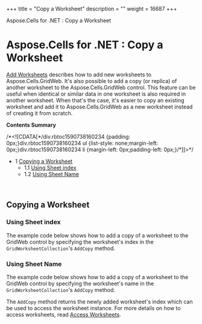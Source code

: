 +++
title = "Copy a Worksheet" 
description = "" 
weight = 16687 
+++

Aspose.Cells for .NET : Copy a Worksheet  

# Aspose.Cells for .NET : Copy a Worksheet


[Add Worksheets](http://localhost:1313/cellsnet/developerguide/asposecellsgridweb/workingwithgridwebworksheets/add+worksheets) describes how to add new worksheets to Aspose.Cells.GridWeb. It's also possible to add a copy (or replica) of another worksheet to the Aspose.Cells.GridWeb control. This feature can be useful when identical or similar data in one worksheet is also required in another worksheet. When that's the case, it's easier to copy an existing worksheet and add it to Aspose.Cells.GridWeb as a new worksheet instead of creating it from scratch.

**Contents Summary**

/\*<!\[CDATA\[\*/div.rbtoc1590738160234 {padding: 0px;}div.rbtoc1590738160234 ul {list-style: none;margin-left: 0px;}div.rbtoc1590738160234 li {margin-left: 0px;padding-left: 0px;}/\*\]\]>\*/

*   1 [Copying a Worksheet](#CopyaWorksheet-CopyingaWorksheet)
    *   1.1 [Using Sheet index](#CopyaWorksheet-UsingSheetindex)
    *   1.2 [Using Sheet Name](#CopyaWorksheet-UsingSheetName)

 

## Copying a Worksheet

### Using Sheet index

The example code below shows how to add a copy of a worksheet to the GridWeb control by specifying the worksheet's index in the `GridWorksheetCollection`'s `AddCopy` method.

### Using Sheet Name

The example code below shows how to add a copy of a worksheet to the GridWeb control by specifying the worksheet's name in the `GridWorksheetCollection`'s `AddCopy` method.

The `AddCopy` method returns the newly added worksheet's index which can be used to access the worksheet instance. For more details on how to access worksheets, read [Access Worksheets](http://localhost:1313/cellsnet/developerguide/asposecellsgridweb/workingwithgridwebworksheets/access+worksheets).


